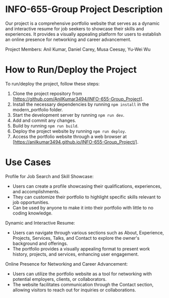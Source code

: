 # INFO-655-Group Project Description
Our project is a comprehensive portfolio website that serves as a dynamic and interactive resume for job seekers to showcase their skills and experiences.
It provides a visually appealing platform for users to establish an online presence for networking and career advancement.

Project Members: Anil Kumar, Daniel Carey, Musa Ceesay, Yu-Wei Wu

# How to Run/Deploy the Project

To run/deploy the project, follow these steps:

1. Clone the project repository from [https://github.com/AnilKumar3494/INFO-655-Group_Project].
2. Install the necessary dependencies by running `npm install` in the modern_portfolio folder.
3. Start the development server by running `npm run dev`.
4. Add and commit any changes.
5. Build by running `npm run build`.
6. Deploy the project website by running `npm run deploy`.
7. Access the portfolio website through a web browser at [https://anilkumar3494.github.io/INFO-655-Group_Project/].

# Use Cases

Profile for Job Search and Skill Showcase:
- Users can create a profile showcasing their qualifications, experiences, and accomplishments.
- They can customize their portfolio to highlight specific skills relevant to job opportunities.
- Can be used by anyone to make it into their portfolio with little to no coding knowledge.

Dynamic and Interactive Resume:
- Users can navigate through various sections such as About, Experience, Projects, Services, Talks, and Contact to explore the owner's background and offerings.
- The portfolio provides a visually appealing format to present work history, projects, and services, enhancing user engagement.

Online Presence for Networking and Career Advancement:
- Users can utilize the portfolio website as a tool for networking with potential employers, clients, or collaborators.
- The website facilitates communication through the Contact section, allowing visitors to reach out for inquiries or collaborations.
